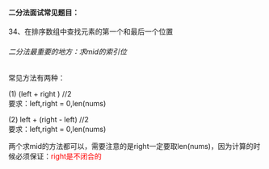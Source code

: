 #### 二分法面试常见题目：

34、在排序数组中查找元素的第一个和最后一个位置


###### 二分法最重要的地方：求mid的索引位

常见方法有两种：

(1) (left + right ) //2  
要求：left,right = 0,len(nums)


(2)	left + (right - left) //2  
要求：left,right = 0,len(nums)

两个求mid的方法都可以，需要注意的是right一定要取len(nums)，因为计算的时候必须保证：<font color="red">right是不闭合的</font>
